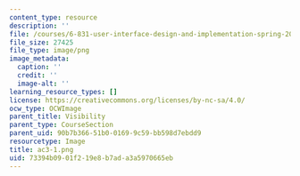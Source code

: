 ```yaml
---
content_type: resource
description: ''
file: /courses/6-831-user-interface-design-and-implementation-spring-2011/73394b0901f219e8b7ada3a5970665eb_ac3-1.png
file_size: 27425
file_type: image/png
image_metadata:
  caption: ''
  credit: ''
  image-alt: ''
learning_resource_types: []
license: https://creativecommons.org/licenses/by-nc-sa/4.0/
ocw_type: OCWImage
parent_title: Visibility
parent_type: CourseSection
parent_uid: 90b7b366-51b0-0169-9c59-bb598d7ebdd9
resourcetype: Image
title: ac3-1.png
uid: 73394b09-01f2-19e8-b7ad-a3a5970665eb
---
```

